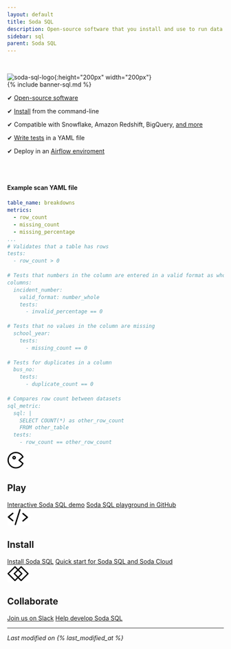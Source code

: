 ```yaml
---
layout: default
title: Soda SQL
description: Open-source software that you install and use to run data quality tests from the command-line. Compatible with Snowflake, Amazon Redshift, BigQuery, and more.
sidebar: sql
parent: Soda SQL
---
```

<br />

![soda-sql-logo](/assets/images/soda-sql-logo.png){:height="200px" width="200px"} 
<br />
{% include banner-sql.md %}

<p>&#10004;  <a href="https://github.com/sodadata/soda-sql" target="_blank">Open-source software</a><br /></p>
<p>&#10004;  <a href="https://docs.soda.io/soda-sql/installation.html">Install</a> from the command-line<br /></p>
<p>&#10004;  Compatible with Snowflake, Amazon Redshift, BigQuery, <a href="https://docs.soda.io/soda-sql/installation.html#compatibility">and more</a><br /></p>
<p>&#10004;  <a href="https://docs.soda.io/soda-sql/tests.html">Write tests</a> in a YAML file<br /></p> 
<p>&#10004;  Deploy in an <a href="https://docs.soda.io/soda-sql/orchestrate_scans.html">Airflow enviroment</a><br /></p> 
<br />
<br />

#### Example scan YAML file
```yaml
table_name: breakdowns
metrics:
  - row_count
  - missing_count
  - missing_percentage
...
# Validates that a table has rows
tests:
  - row_count > 0

# Tests that numbers in the column are entered in a valid format as whole numbers
columns:
  incident_number:
    valid_format: number_whole
    tests:
      - invalid_percentage == 0

# Tests that no values in the column are missing
  school_year:
    tests:
      - missing_count == 0

# Tests for duplicates in a column
  bus_no:
    tests:
      - duplicate_count == 0

# Compares row count between datasets
sql_metric: 
  sql: |
    SELECT COUNT(*) as other_row_count
    FROM other_table
  tests:
    - row_count == other_row_count
```

<div class="docs-html-content">
    <section class="docs-section" style="padding-top:0">
        <div class="docs-section-row">
            <div class="docs-grid-3cols">
                <div>
                    <img src="/assets/images/icons/icon-pacman@2x.png" width="54" height="40">
                    <h2>Play</h2>
                    <a href="/soda-sql/landing.html">Interactive Soda SQL demo</a>
                    <a href="https://github.com/sodadata/tutorial-demo-project" target="_blank">Soda SQL playground in GitHub</a>
                </div>
                 <div>
                    <img src="/assets/images/icons/icon-dev-tools@2x.png" width="54" height="40">
                    <h2>Install</h2>
                    <a href="/soda-sql/installation.html">Install Soda SQL</a>
                    <a href="/soda/quick-start-soda-sql.html">Quick start for Soda SQL and Soda Cloud</a>
                </div>
                 <div>
                    <img src="/assets/images/icons/icon-collaboration@2x.png" width="54" height="40">
                    <h2>Collaborate</h2>
                    <a href="https://community.soda.io/slack" target="_blank">Join us on Slack</a>
                    <a href="https://github.com/sodadata/soda-sql/blob/main/CONTRIBUTING.md" target="_blank">Help develop Soda SQL</a>
                </div>
            </div>
        </div>        
    </section>
</div>


---
*Last modified on {% last_modified_at %}*